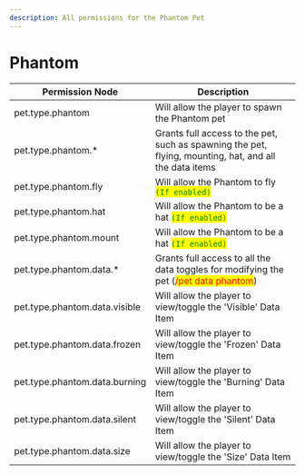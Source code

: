 ```yaml
---
description: All permissions for the Phantom Pet
---
```



# Phantom
| Permission Node | Description |
| - | - |
| pet.type.phantom | Will allow the player to spawn the Phantom pet |
| pet.type.phantom.* | Grants full access to the pet, such as spawning the pet, flying, mounting, hat, and all the data items |
| pet.type.phantom.fly | Will allow the Phantom to fly <mark style="color:green;">`(If enabled)`</mark> |
| pet.type.phantom.hat | Will allow the Phantom to be a hat <mark style="color:green;">`(If enabled)`</mark> |
| pet.type.phantom.mount | Will allow the Phantom to be a hat <mark style="color:green;">`(If enabled)`</mark> |
| pet.type.phantom.data.* | Grants full access to all the data toggles for modifying the pet (<mark style="color:red;">/pet data phantom</mark>) |
| pet.type.phantom.data.visible | Will allow the player to view/toggle the 'Visible' Data Item |
| pet.type.phantom.data.frozen | Will allow the player to view/toggle the 'Frozen' Data Item |
| pet.type.phantom.data.burning | Will allow the player to view/toggle the 'Burning' Data Item |
| pet.type.phantom.data.silent | Will allow the player to view/toggle the 'Silent' Data Item |
| pet.type.phantom.data.size | Will allow the player to view/toggle the 'Size' Data Item |

